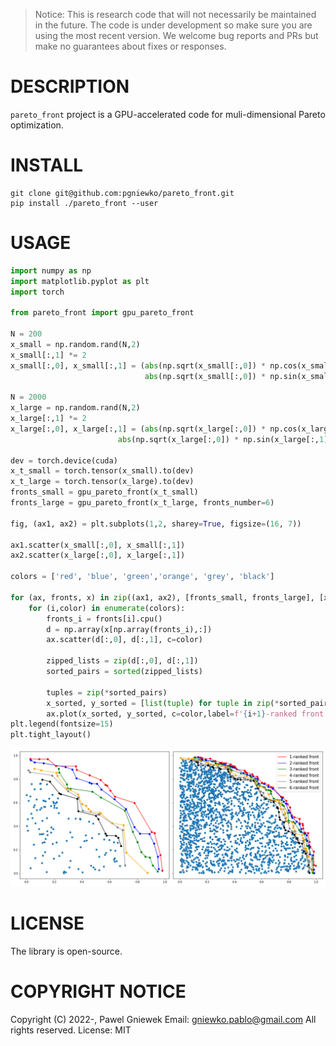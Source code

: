 >Notice: This is research code that will not necessarily be maintained in the future.
>The code is under development so make sure you are using the most recent version.
>We welcome bug reports and PRs but make no guarantees about fixes or responses.

DESCRIPTION
==================================================
```pareto_front``` project is a GPU-accelerated code for muli-dimensional Pareto optimization.           


INSTALL
=======

```
git clone git@github.com:pgniewko/pareto_front.git
pip install ./pareto_front --user
```

USAGE
=====

```python
import numpy as np
import matplotlib.pyplot as plt
import torch

from pareto_front import gpu_pareto_front

N = 200
x_small = np.random.rand(N,2)
x_small[:,1] *= 2
x_small[:,0], x_small[:,1] = (abs(np.sqrt(x_small[:,0]) * np.cos(x_small[:,1])), 
                              abs(np.sqrt(x_small[:,0]) * np.sin(x_small[:,1])))

N = 2000
x_large = np.random.rand(N,2)
x_large[:,1] *= 2
x_large[:,0], x_large[:,1] = (abs(np.sqrt(x_large[:,0]) * np.cos(x_large[:,1])), 
                        abs(np.sqrt(x_large[:,0]) * np.sin(x_large[:,1])))

dev = torch.device(cuda)
x_t_small = torch.tensor(x_small).to(dev)
x_t_large = torch.tensor(x_large).to(dev)
fronts_small = gpu_pareto_front(x_t_small)
fronts_large = gpu_pareto_front(x_t_large, fronts_number=6)

fig, (ax1, ax2) = plt.subplots(1,2, sharey=True, figsize=(16, 7))

ax1.scatter(x_small[:,0], x_small[:,1])
ax2.scatter(x_large[:,0], x_large[:,1])

colors = ['red', 'blue', 'green','orange', 'grey', 'black']

for (ax, fronts, x) in zip((ax1, ax2), [fronts_small, fronts_large], [x_small, x_large]):
    for (i,color) in enumerate(colors):
        fronts_i = fronts[i].cpu()
        d = np.array(x[np.array(fronts_i),:])
        ax.scatter(d[:,0], d[:,1], c=color)
    
        zipped_lists = zip(d[:,0], d[:,1])
        sorted_pairs = sorted(zipped_lists)

        tuples = zip(*sorted_pairs)
        x_sorted, y_sorted = [list(tuple) for tuple in zip(*sorted_pairs)]
        ax.plot(x_sorted, y_sorted, c=color,label=f'{i+1}-ranked front')
plt.legend(fontsize=15)
plt.tight_layout()
```
![Pareto](./assets/pareto.png)


LICENSE
=======
The library is open-source. 

COPYRIGHT NOTICE
================
Copyright (C) 2022-, Pawel Gniewek
Email: gniewko.pablo@gmail.com
All rights reserved.
License: MIT
